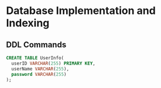 # Database Implementation and Indexing 

## DDL Commands 

``` SQL
CREATE TABLE UserInfo(
  userID VARCHAR(255) PRIMARY KEY,
  userName VARCHAR(255),
  password VARCHAR(255)
);
